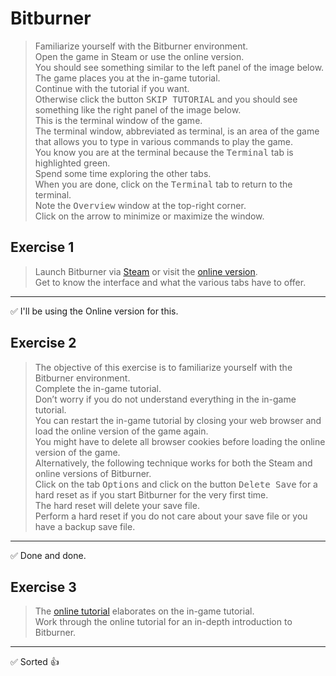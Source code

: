 # Bitburner

> Familiarize yourself with the Bitburner environment.  
> Open the game in Steam or use the online version.  
> You should see something similar to the left panel of the image below.  
> The game places you at the in-game tutorial.  
> Continue with the tutorial if you want.  
> Otherwise click the button <kbd>SKIP TUTORIAL</kbd> and you should see something like the right panel of the image below.  
> This is the terminal window of the game.  
> The terminal window, abbreviated as terminal, is an area of the game that allows you to type in various commands to play the game.  
> You know you are at the terminal because the <kbd>Terminal</kbd> tab is highlighted green.  
> Spend some time exploring the other tabs.  
> When you are done, click on the <kbd>Terminal</kbd> tab to return to the terminal.  
> Note the <kbd>Overview</kbd> window at the top-right corner.  
> Click on the arrow to minimize or maximize the window.

## Exercise 1

> Launch Bitburner via [Steam](https://store.steampowered.com/app/1812820/Bitburner/) or visit the [online version](https://bitburner-official.github.io/).  
> Get to know the interface and what the various tabs have to offer.

___

✅ I'll be using the Online version for this.

## Exercise 2

> The objective of this exercise is to familiarize yourself with the Bitburner environment.  
> Complete the in-game tutorial.  
> Don’t worry if you do not understand everything in the in-game tutorial.  
> You can restart the in-game tutorial by closing your web browser and load the online version of the game again.  
> You might have to delete all browser cookies before loading the online version of the game.  
> Alternatively, the following technique works for both the Steam and online versions of Bitburner.  
> Click on the tab <kbd>Options</kbd> and click on the button <kbd>Delete Save</kbd> for a hard reset as if you start Bitburner for the very first time.  
> The hard reset will delete your save file.  
> Perform a hard reset if you do not care about your save file or you have a backup save file.

___

✅ Done and done.

## Exercise 3

> The [online tutorial](https://github.com/bitburner-official/bitburner-src/blob/stable/src/Documentation/doc/help/getting_started.md) elaborates on the in-game tutorial.  
> Work through the online tutorial for an in-depth introduction to Bitburner.
___

✅ Sorted 👍
